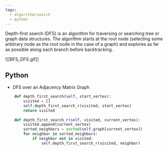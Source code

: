 ```yaml
---
tags:
  - algorithm/search
  - python
---
```


Depth-first search (DFS) is an algorithm for traversing or searching tree or graph data structures. The algorithm starts at the root node (selecting some arbitrary node as the root node in the case of a graph) and explores as far as possible along each branch before backtracking.

![[BFS_DFS.gif]]

## Python
- DFS over an Adjacency Matrix Graph
```python
    def depth_first_search(self, start_vertex):
        visited = []
        self.depth_first_search_r(visited, start_vertex)
        return visited
    
    def depth_first_search_r(self, visited, current_vertex):
        visited.append(current_vertex)
        sorted_neighbors = sorted(self.graph[current_vertex])
        for neighbor in sorted_neighbors:
            if neighbor not in visited:
                self.depth_first_search_r(visited, neighbor)
```
